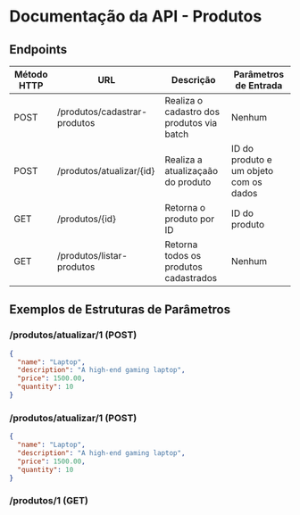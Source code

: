 # Documentação da API - Produtos

## Endpoints

| Método HTTP | URL                          | Descrição                                 | Parâmetros de Entrada                  | 
|-------------|------------------------------|-------------------------------------------|----------------------------------------|
| POST        | /produtos/cadastrar-produtos | Realiza o cadastro dos produtos via batch | Nenhum                                 |
| POST        | /produtos/atualizar/{id}     | Realiza a atualizaçaão do produto         | ID do produto e um objeto com os dados |
| GET         | /produtos/{id}               | Retorna o produto por ID                  | ID do produto                          |
| GET         | /produtos/listar-produtos    | Retorna todos os produtos cadastrados     | Nenhum                                 |

## Exemplos de Estruturas de Parâmetros

### /produtos/atualizar/1 (POST)

```json
{
  "name": "Laptop",
  "description": "A high-end gaming laptop",
  "price": 1500.00,
  "quantity": 10
}
```

### /produtos/atualizar/1 (POST)

```json
{
  "name": "Laptop",
  "description": "A high-end gaming laptop",
  "price": 1500.00,
  "quantity": 10
}
```

### /produtos/1 (GET)
